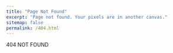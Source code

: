 ```yaml
---
title: "Page Not Found"
excerpt: "Page not found. Your pixels are in another canvas."
sitemap: false
permalink: /404.html
---
```


404 NOT FOUND

<script type="text/javascript">
  var GOOG_FIXURL_LANG = 'en';
  var GOOG_FIXURL_SITE = '{{ site.url }}'
</script>
<script type="text/javascript"
  src="//linkhelp.clients.google.com/tbproxy/lh/wm/fixurl.js">
</script>
